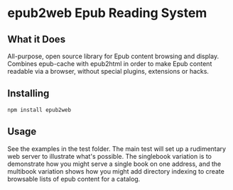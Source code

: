epub2web Epub Reading System
==============================

What it Does
---------------

All-purpose, open source library for Epub content browsing and display. Combines epub-cache with epub2html in order to make Epub content readable via a browser, without special plugins, extensions or hacks.


Installing
---------------

    npm install epub2web


Usage
---------------

See the examples in the test folder. The main test will set up a rudimentary web server to illustrate what's possible. The singlebook variation is to demonstrate how you might serve a single book on one address, and the multibook variation shows how you might add directory indexing to create browsable lists of epub content for a catalog.

